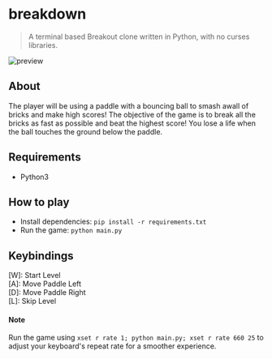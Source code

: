 # breakdown
> A terminal based Breakout clone written in Python, with no curses libraries.  

![preview](https://media.discordapp.net/attachments/785528722882560030/813787321941229570/unknown.png)

## About
The player will be using a paddle with a bouncing ball to smash awall of bricks and make high scores! The objective of the game is to break all the bricks as fast as possible and beat the highest score! You lose a life when the ball touches the ground below the paddle.

## Requirements
- Python3

## How to play
- Install dependencies: `pip install -r requirements.txt`
- Run the game: `python main.py`

## Keybindings
[W]: Start Level  
[A]: Move Paddle Left  
[D]: Move Paddle Right  
[L]: Skip Level

#### Note
Run the game using `xset r rate 1; python main.py; xset r rate 660 25` to adjust your keyboard's repeat rate for a smoother experience.
